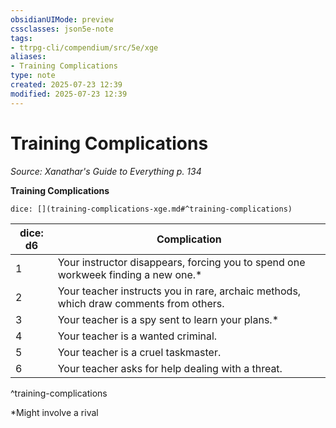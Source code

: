 ```yaml
---
obsidianUIMode: preview
cssclasses: json5e-note
tags:
- ttrpg-cli/compendium/src/5e/xge
aliases:
- Training Complications
type: note
created: 2025-07-23 12:39
modified: 2025-07-23 12:39
---
```

# Training Complications
*Source: Xanathar's Guide to Everything p. 134* 

**Training Complications**

`dice: [](training-complications-xge.md#^training-complications)`

| dice: d6 | Complication |
|----------|--------------|
| 1 | Your instructor disappears, forcing you to spend one workweek finding a new one.* |
| 2 | Your teacher instructs you in rare, archaic methods, which draw comments from others. |
| 3 | Your teacher is a spy sent to learn your plans.* |
| 4 | Your teacher is a wanted criminal. |
| 5 | Your teacher is a cruel taskmaster. |
| 6 | Your teacher asks for help dealing with a threat. |
^training-complications

*Might involve a rival